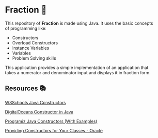# Fraction 🧮

This repository of __Fraction__ is made using Java. It uses the basic concepts of programming like:
- Constructors
- Overload Constructors
- Instance Variables
- Variables
- Problem Solving skills

This application provides a simple implementation of an application that takes a numerator and denominator input and displays it in fraction form.
 
## Resources 📚

[W3Schools Java Constructors](https://www.w3schools.com/java/java_constructors.asp)

[DigitalOceans Constructor in Java](https://www.digitalocean.com/community/tutorials/constructor-in-java)

[Programiz Java Constructors (With Examples)](https://www.programiz.com/java-programming/constructors)

[Providing Constructors for Your Classes - Oracle](https://docs.oracle.com/javase/tutorial/java/javaOO/constructors.html)
